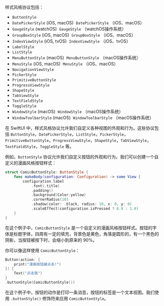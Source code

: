 
样式风格协议包括：

- `ButtonStyle`
- `DatePickerStyle` (iOS, macOS)  `DatePickerStyle` （iOS、macOS）
- `GaugeStyle` (watchOS)  `GaugeStyle` （watchOS操作系统）
- `GroupBoxStyle` (iOS, macOS)  `GroupBoxStyle` （iOS、macOS）
- `IndexViewStyle` (iOS, tvOS)  `IndexViewStyle` （iOS、tvOS）
- `LabelStyle`
- `ListStyle`
- `MenuButtonStyle` (macOS)  `MenuButtonStyle` （macOS操作系统）
- `MenuStyle` (iOS, macOS)  `MenuStyle` （iOS、macOS）
- `NavigationViewStyle`
- `PickerStyle`
- `PrimitiveButtonStyle`
- `ProgressViewStyle`
- `ShapeStyle`
- `TabViewStyle`
- `TextFieldStyle`
- `ToggleStyle`
- `WindowStyle` (macOS)  `WindowStyle` （macOS操作系统）
- `WindowToolbarStyle` (macOS)  `WindowToolbarStyle` （macOS操作系统）

在 SwiftUI 中，样式风格协议允许我们自定义各种视图的外观和行为。这些协议包括 `ButtonStyle`，`DatePickerStyle`，`ListStyle`，`PickerStyle`，`PrimitiveButtonStyle`，`ProgressViewStyle`，`ShapeStyle`，`TabViewStyle`，`TextFieldStyle`，`ToggleStyle` 等。

例如，`ButtonStyle` 协议允许我们自定义按钮的外观和行为。我们可以创建一个自定义的漫画风格按钮样式：

```swift
struct ComicButtonStyle: ButtonStyle {
    func makeBody(configuration: Configuration) -> some View {
        configuration.label
            .font(.title)
            .padding()
            .background(Color.yellow)
            .cornerRadius(10)
            .shadow(color: .black, radius: 10, x: 0, y: 0)
            .scaleEffect(configuration.isPressed ? 0.9 : 1.0)
    }
}
```

在这个例子中，`ComicButtonStyle` 是一个自定义的漫画风格按钮样式。按钮的字体是标题字体，四周有一定的填充，背景色是黄色，角落是圆形的，有一个黑色的阴影，当按钮被按下时，会缩小到原来的 90%。

你可以像这样使用 `ComicButtonStyle`：

```swift
Button(action: {
    print("漫画按钮被点击!")
}) {
    Text("点击我")
}
.buttonStyle(ComicButtonStyle())
```

在这个例子中，按钮的动作是打印一条消息，按钮的标签是一个文本视图。我们使用 `.buttonStyle()` 修饰符来应用 `ComicButtonStyle`。
